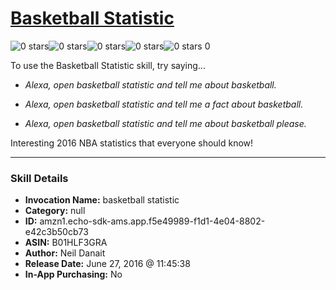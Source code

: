 # [Basketball Statistic](http://alexa.amazon.com/#skills/amzn1.echo-sdk-ams.app.f5e49989-f1d1-4e04-8802-e42c3b50cb73)
![0 stars](../../images/ic_star_border_black_18dp_1x.png)![0 stars](../../images/ic_star_border_black_18dp_1x.png)![0 stars](../../images/ic_star_border_black_18dp_1x.png)![0 stars](../../images/ic_star_border_black_18dp_1x.png)![0 stars](../../images/ic_star_border_black_18dp_1x.png) 0

To use the Basketball Statistic skill, try saying...

* *Alexa, open basketball statistic and tell me about basketball.*

* *Alexa, open basketball statistic and tell me a fact about basketball.*

* *Alexa, open basketball statistic and tell me about basketball please.*

Interesting 2016 NBA statistics that everyone should know!

***

### Skill Details

* **Invocation Name:** basketball statistic
* **Category:** null
* **ID:** amzn1.echo-sdk-ams.app.f5e49989-f1d1-4e04-8802-e42c3b50cb73
* **ASIN:** B01HLF3GRA
* **Author:** Neil Danait
* **Release Date:** June 27, 2016 @ 11:45:38
* **In-App Purchasing:** No
